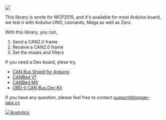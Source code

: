![](https://www.longan-labs.cc/media/wysiwyg/Categories/Categories-40.png)

This library is wrote for MCP2515, and it's available for most Arduino board, we test it with Arduino UNO, Leonardo, Mega as well as Zero.

With this library, you can,

1. Send a CAN2.0 frame
2. Receive a CAN2.0 frame
3. Set the masks and filters

If you need a Dev board, plese try,
* [CAN Bus Shield for Arduino](https://www.longan-labs.cc/1030016.html)
* [CANBed V1](https://www.longan-labs.cc/1030008.html)
* [CANBed M0](https://www.longan-labs.cc/1030014.html)
* [OBD-II CAN Bus Dev Kit](https://www.longan-labs.cc/1030003.html)

If you have any question, please feel free to contact [support@longan-labs.cc](support@longan-labs.cc)


[![Analytics](https://ga-beacon.appspot.com/UA-101965714-1/Aruino_CAN_BUS_MCP2515)](https://github.com/igrigorik/ga-beacon)
